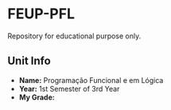 # FEUP-PFL
Repository for educational purpose only.

## Unit Info
- <b>Name:</b> Programação Funcional e em Lógica
- <b>Year:</b> 1st Semester of 3rd Year
- <b>My Grade:</b> 
